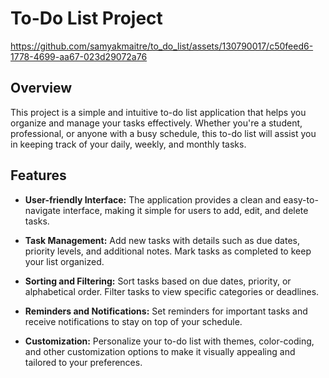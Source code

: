 # To-Do List Project
https://github.com/samyakmaitre/to_do_list/assets/130790017/c50feed6-1778-4699-aa67-023d29072a76
## Overview

This project is a simple and intuitive to-do list application that helps you organize and manage your tasks effectively. Whether you're a student, professional, or anyone with a busy schedule, this to-do list will assist you in keeping track of your daily, weekly, and monthly tasks.

## Features

- **User-friendly Interface:** The application provides a clean and easy-to-navigate interface, making it simple for users to add, edit, and delete tasks.

- **Task Management:** Add new tasks with details such as due dates, priority levels, and additional notes. Mark tasks as completed to keep your list organized.

- **Sorting and Filtering:** Sort tasks based on due dates, priority, or alphabetical order. Filter tasks to view specific categories or deadlines.

- **Reminders and Notifications:** Set reminders for important tasks and receive notifications to stay on top of your schedule.

- **Customization:** Personalize your to-do list with themes, color-coding, and other customization options to make it visually appealing and tailored to your preferences.
